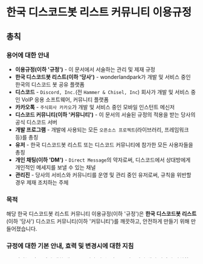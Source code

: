 # 한국 디스코드봇 리스트 커뮤니티 이용규정

## 총칙

### 용어에 대한 안내

* **이용규정(이하 '규정')** - 이 문서에서 서술하는 관리 및 제재 규정
* **한국 디스코드봇 리스트(이하 '당사')** - wonderlandpark가 개발 및 서비스 중인 한국의 디스코드 봇 공유 플랫폼
* **디스코드** - ``Discord, Inc.``(전 ``Hammer & Chisel, Inc``) 회사가 개발 및 서비스 중인 VoIP 응용 소프트웨어, 커뮤니티 플랫폼
* **카카오톡** - ``주식회사 카카오``가 개발 및 서비스 중인 모바일 인스턴트 메신저
* **디스코드 커뮤니티(이하 '커뮤니티')** - 이 문서의 서술된 규정의 적용을 받는 당사의 공식 디스코드 서버
* **개발 프로그램** - 개발에 사용되는 모든 ``오픈소스 프로젝트``(라이브러리, 프레임워크 등)를 총칭
* **유저** - 한국 디스코드봇 리스트 또는 디스코드 커뮤니티에 참가한 모든 사용자들을 총칭
* **개인 채팅(이하 'DM')** - ``Direct Message``의 약자로써, 디스코드에서 상대방에게 개인적인 메세지를 보낼 수 있는 채널
* **관리진** - 당사의 서비스와 커뮤니티를 운영 및 관리 중인 유저로써, 규칙을 위반할 경우 제재 조치하는 주체

### 목적

해당 한국 디스코드봇 리스트 커뮤니티 이용규정(이하 '규정')은 **한국 디스코드봇 리스트**(이하 '당사') 디스코드 커뮤니티(이하 '커뮤니티')를 깨끗하고, 안전하게 만들기 위해 만들어졌습니다.
### 규정에 대한 기본 안내, 효력 및 변경시에 대한 지침

1. 당사는 이 규정에 대한 내용을 유저가 알 수 있도록 커뮤니티 채널 상단에 위치하도록 합니다.
2. 규정의 내용중 중요한 내용에는 **굵은 글씨**, __부호__등으로 명확하게 표시하거나 별도의 연결화면 등으로 유저가 알아보기 쉽게 처리합니다.
3. 당사가 규정을 개정할 경우에는 적용일자 및 개정내용, 개정사유 등을 명확하게 명시하도록하며 적용일 이전 최소 7일전에 공지하도록합니다.
4. 당사는 **대한민국 국내법**, **[디스코드 이용약관](https://discord.com/tos)**, **[디스코드 가이드라인](https://discord.com/guidelines)**, **[디스코드 개발자 약관](https://discord.com/developers/docs/legal)** 을 준수하여 유저 또한 준수해야 하며, 이를 위반할시 관리진의 판단에 따라 제재될 수 있습니다.
5. 커뮤니티에 참여한 경우 해당 규칙을 동의한걸로 간주하며, 규칙을 동의하지 않는 경우 ``문의`` 채널에 본인의 데이터 삭제 요청 후 ``"서버 나가기"``를 통해 거부 및 탈퇴할 수 있습니다.
6. 해당 규칙에서 정의하지 아니한 사항과 이 규칙에 해석에 관하여는 국내법, 디스코드 이용약관, 디스코드 가이드라인, 디스코드 개발자 약관 등에 관한 법률 등 관련 법령, 관례, 관리진의 판단이 따릅니다.
7. 유저가 주의 및 경고를 받은 후에도 아래 규칙을 지속적으로 위반 경우 관리진에 판단에 따른 가중 처벌이 있을 수 있습니다.

## 제재 시스템

- 관리진은 해당 규정에 의거하여 정도에 따라 최소 주의 1회부터 최대 차단, 서비스 이용 금지까지의 처벌이 가능합니다.

### 세부사항

* **경고 1회 누적** - 3일 뮤트
* **경고 2회 누적** - 7일 뮤트
* **경고 3회 누적** - 영구 뮤트

#### 차단

- 차단의 경우 공식 커뮤니티인 점과 사이트의 문의사항에 대한 유일한 소통창구라는 점을 감안하여 신중하게 결정하되, 해당 커뮤니티를 테러, 홍보(개인메세지 포함) 등의 정상적인 당사 플랫폼의 사용 목적으로 참여한 경우가 아닐 영구 차단처리합니다.

## 규칙

### 타 유저에게 불쾌감을 주거나 줄 수 있는 행위 [주의 ~ 차단]

- 모든 욕설, 모욕, 인신공격 등과 같은 상대의 명예를 훼손하는 언행
- 특정 단체 및 집단 혹은 개인에 대한 비난과 인신공격
- 정지척, 종교적, 사회적으로 논란의 소지가 있을 수 있는 모든 주제
- 음란물(혹은 그에 관련된 사이트)에 대한 언급
- 성행위, 성인용품, 성드립, 성희롱, 기타 성적인 언어
- 사회 가치 및 윤리에 반하는 주제
- 불법적이거나 디스코드 약관을 위반하는 주제
- 대화의 흐름에 어긋난 유저 멘션
- 과도한 컨셉질

- 정치적인 대화 [경고 ~ 영구 뮤트]
- 래디컬 페미니즘적인 대화 [영구 뮤트]

### 홍보 [경고 ~ 영구 뮤트]

- 노골적이거나 지속적인 디스코드 팀 홍보, 디스코드 봇 초대 링크, 디스코드 서버 초대 링크, 사이트 링크, 카카오톡 단톡방 초대 링크를 기재하여 채용, 서버 참가, 등에 대한 홍보성을 띄는 행위.
- 유저에게 DM을 통한 홍보를 하는 경우 스크린샷, 채팅 기록 등 명확한 증거를 제시할 경우 제재 조치.

#### 개발 프로그램에 대한 예외 규정

- 개발 커뮤니티로써 ``개발 프로그램``에 대한 언급을 허용.
- 본인이 제작자 또는 저작권자인 프로젝트에 대한 언급을 허용하며, 일반 채팅채널이나 `#전시장` 채널, 다른 유저의 질문에 도움이 되는 경우 개발 채널도 포함하여 제한된 횟수에 한해 언급 및 홍보 가능.
  * 지속적으로 "OO 많은 사용부탁드려요"와 같은 홍보를 하는 경우 위 조항에 적용받지 아니하며 제재 조치.

### 개발 관련 질문 & 답변 [주의 ~ 경고]

- 기본적인 개발 관련 내용(사전 구글링이 없는 질문)을 재차 질문

### 채널 주제와 맞지 않는 글을 작성하는 행위 [주의 ~ 경고]

- 채널 주제와 반대되는 글 작성 금지
- 채널 주제와 맞지 않는 글은 무통보 삭제 조치될 수도 있습니다.

### 저작권 위반 [주의 ~ 경고]

- 프로그램, 프레임워크, 라이브러리, 그림, 글 등 **모든 저작물**에 대한 라이선스 위반

#### 본인의 저작물이 아닌 창작물의 저작권자 행세

- 타인의 창작물을 무단으로 도용하는 행위
- 타인 행세로 인한 2차 사고 발생 시 사이버 명예훼손죄 처벌이 가능합니다.

### 사적인 대화 및 친목 [주의 ~ 경고]

- 해당 서버에 없는 유저가 이해할 수 없는 주제 언급
- 특정봇에 대한 질문
- 기타 개인 또는 단체간의 사적인 대화, 행동, 친목, 은어 사용

### 음성 대화 방해 [경고 ~ 영구 뮤트]

- 음성 채널은 위의 모든 조항들이 똑같이 적용되며, 아래 규정들이 추가로 적용됩니다.
- 대화 방해를 목적으로 음성 채널을 반복적으로 입장
- 대화 방해를 목적으로 음성 채널 참가 후 타인이 불쾌하거나 방해될 수 있는 소리 재생

## 이의 신청

- 이의 신청은 이 깃헙 레포지토리에 이슈를 열어 이의 신청에 대한 이유와 디스코드 태그를 제출하여 요청하실 수 있으며, DM 또는 댓글로 이의 심사 링크가 안내됩니다. **이슈를 여실때 관리진을 태그하지 않아 답변이 늦는다면 이에 대한 불만은 기각되며 당사가 책임지지 않습니다.**

### 양식

```md
## 제재 당한 이유와 처벌 종류

(처벌 종류: 주의, 경고, 차단, 뮤트, 서비스 이용 제한)

## 이의 신청에 대한 이유

> 이의를 심사할때 가장 핵심적으로 참고되며, 본인이 원하실 경우 아래 링크 항목과 같이 여기서 제출하지 않고 심사때 제출하실 수 있습니다.


## 참고할 만한 링크

> 본인의 입장을 대변할 수 있는 논리적인 증거가 제공되어야 하며, 타당하지 않다고 판단할 경우 가각됩니다.

* [링크](https://example.com)

## 디스코드 태그 및 유저 ID

* 태그: (태그)
* 유저 ID: (아이디)
```

